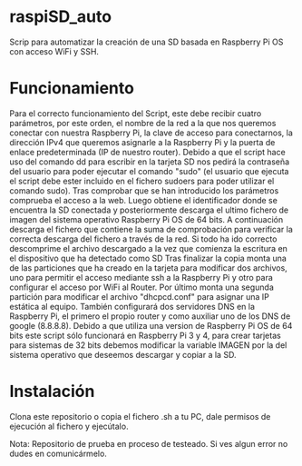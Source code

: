 # raspiSD_auto
Scrip para automatizar la creación de una SD basada en Raspberry Pi OS con acceso WiFi y SSH.

# Funcionamiento
Para el correcto funcionamiento del Script, este debe recibir cuatro parámetros, por este orden, el nombre de la red a la que nos queremos conectar con nuestra Raspberry Pi, la clave de acceso para conectarnos, la dirección IPv4 que queremos asignarle a la Raspberry Pi y la puerta de enlace predeterminada (IP de nuestro router).
Debido a que el script hace uso del comando dd para escribir en la tarjeta SD nos pedirá la contraseña del usuario para poder ejecutar el comando "sudo" (el usuario que ejecuta el script debe ester incluido en el fichero sudoers para poder utilizar el comando sudo).
Tras comprobar que se han introducido los parámetros comprueba el acceso a la web.
Luego obtiene el identificador donde se encuentra la SD conectada y posteriormente descarga el ultimo fichero de imagen del sistema operativo Raspberry Pi OS de 64 bits. A continuación descarga el fichero que contiene la suma de comprobación para verificar la correcta descarga del fichero a través de la red.
Si todo ha ido correcto descomprime el archivo descargado a la vez que comienza la escritura en el dispositivo que ha detectado como SD
Tras finalizar la copia monta una de las particiones que ha creado en la tarjeta para modificar dos archivos, uno para permitir el acceso mediante ssh a la Raspberry Pi y otro para configurar el acceso por WiFi al Router.
Por último monta una segunda partición para modificar el archivo "dhcpcd.conf" para asignar una IP estática al equipo. También configurará dos servidores DNS en la Raspberry Pi, el primero el propio router y como auxiliar uno de los DNS de google (8.8.8.8).
Debido a que utiliza una version de Raspberry Pi OS de 64 bits este script sólo funcionará en Raspberry Pi 3 y 4, para crear tarjetas para sistemas de 32 bits debemos modificar la variable IMAGEN por la del sistema operativo que deseemos descargar y copiar a la SD.

# Instalación
Clona este repositorio o copia el fichero .sh a tu PC, dale permisos de ejecución al fichero y ejecútalo.

Nota: Repositorio de prueba en proceso de testeado. Si ves algun error no dudes en comunicármelo.